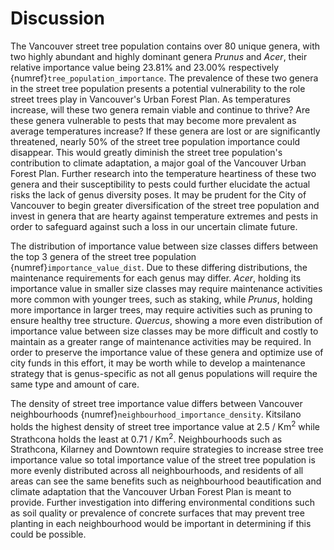 # Discussion

The Vancouver street tree population contains over 80 unique genera, with two highly abundant and highly dominant genera <i>Prunus</i> and <i>Acer</i>, their relative importance value being 23.81% and 23.00% respectively {numref}`tree_population_importance`. The prevalence of these two genera in the street tree population presents a potential vulnerability to the role street trees play in Vancouver's Urban Forest Plan. As temperatures increase, will these two genera remain viable and continue to thrive? Are these genera vulnerable to pests that may become more prevalent as average temperatures increase? If these genera are lost or are significantly threatened, nearly 50% of the street tree population importance could disappear. This would greatly diminish the street tree population's contribution to climate adaptation, a major goal of the Vancouver Urban Forest Plan. Further research into the temperature heartiness of these two genera and their susceptibility to pests could further elucidate the actual risks the lack of genus diversity poses. It may be prudent for the City of Vancouver to begin greater diversification of the street tree population and invest in genera that are hearty against temperature extremes and pests in order to safeguard against such a loss in our uncertain climate future.

The distribution of importance value between size classes differs between the top 3 genera of the street tree population {numref}`importance_value_dist`. Due to these differing distributions, the maintenance requirements for each genus may differ. <i>Acer</i>, holding its importance value in smaller size classes may require maintenance activities more common with younger trees, such as staking, while <i>Prunus</i>, holding more importance in larger trees, may require activities such as pruning to ensure healthy tree structure. <i>Quercus</i>, showing a more even distribution of importance value between size classes may be more difficult and costly to maintain as a greater range of maintenance activities may be required. In order to preserve the importance value of these genera and optimize use of city funds in this effort, it may be worth while to develop a maintenance strategy that is genus-specific as not all genus populations will require the same type and amount of care.

The density of street tree importance value differs between Vancouver neighbourhoods {numref}`neighbourhood_importance_density`. Kitsilano holds the highest density of street tree importance value at 2.5 / Km<sup>2</sup> while Strathcona holds the least at 0.71 / Km<sup>2</sup>. Neighbourhoods such as Strathcona, Kilarney and Downtown require strategies to increase stree tree importance value so total importance value of the street tree population is more evenly distributed across all neighbourhoods, and residents of all areas can see the same benefits such as neighbourhood beautification and climate adaptation that the Vancouver Urban Forest Plan is meant to provide. Further investigation into differing environmental conditions such as soil quality or prevalence of concrete surfaces that may prevent tree planting in each neighbourhood would be important in determining if this could be possible.